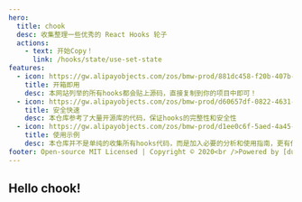 ```yaml
---
hero:
  title: chook
  desc: 收集整理一些优秀的 React Hooks 轮子
  actions:
    - text: 开始Copy！
      link: /hooks/state/use-set-state
features:
  - icon: https://gw.alipayobjects.com/zos/bmw-prod/881dc458-f20b-407b-947a-95104b5ec82b/k79dm8ih_w144_h144.png
    title: 开箱即用
    desc: 本网站列举的所有hooks都会贴上源码，直接复制到你的项目中即可！
  - icon: https://gw.alipayobjects.com/zos/bmw-prod/d60657df-0822-4631-9d7c-e7a869c2f21c/k79dmz3q_w126_h126.png
    title: 安全快速
    desc: 本仓库参考了大量开源库的代码，保证hooks的完整性和安全性
  - icon: https://gw.alipayobjects.com/zos/bmw-prod/d1ee0c6f-5aed-4a45-a507-339a4bfe076c/k7bjsocq_w144_h144.png
    title: 使用示例
    desc: 本仓库并不是单纯的收集所有hooks代码，而是加入必要的分析和使用指南，更有代码块demo展示
footer: Open-source MIT Licensed | Copyright © 2020<br />Powered by [dumi](https://d.umijs.org)
---
```


## Hello chook!




